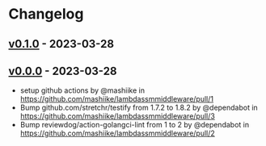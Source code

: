 # Changelog

## [v0.1.0](https://github.com/mashiike/lambdassmmiddleware/compare/v0.0.0...v0.1.0) - 2023-03-28

## [v0.0.0](https://github.com/mashiike/lambdassmmiddleware/commits/v0.0.0) - 2023-03-28
- setup github actions by @mashiike in https://github.com/mashiike/lambdassmmiddleware/pull/1
- Bump github.com/stretchr/testify from 1.7.2 to 1.8.2 by @dependabot in https://github.com/mashiike/lambdassmmiddleware/pull/3
- Bump reviewdog/action-golangci-lint from 1 to 2 by @dependabot in https://github.com/mashiike/lambdassmmiddleware/pull/2
